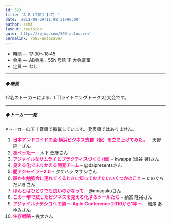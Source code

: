 ```yaml
---
id: 523
title: 'A-8 LT祭り【LT】'
date: '2011-08-29T11:08:31+00:00'
author: semi
layout: revision
guid: 'http://xpjug.com/503-autosave/'
permalink: /503-autosave/
---
```


- 時間 — 17:30～18:45
- 会場 — AB会場：55N号館 1F 大会議室
- 定員 — なし

---

##### ◆概要

12名のトーカーによる、LT(ライトニングトークス)大会です。

---

##### ◆トーカー一覧

※トーカーの五十音順で掲載しています。発表順ではありません。

1. <font color="#FF1493">**日本アンドロイドの会 横浜ビジネス支部（仮）を立ち上げてみた。**</font> – 天野 純一さん
2. <font color="#FF1493">**あべったー**</font> – 木下 史彦さん
3. <font color="#FF1493">**アジャイルなサムライとプラクティスづくり (仮)**</font> – kwappa (塩谷 啓)さん
4. <font color="#FF1493">**見える化でふりかえる開発チーム**</font> – @daipresentsさん
5. <font color="#FF1493">**闇アジャイラー2.0**</font> – タケハラ マサシさん
6. <font color="#FF1493">**誰かを勉強会に連れてくるときに知っておきたいいくつかのこと**</font> – たのぐち だいきさん
7. <font color="#FF1493">**ほんとはひとりでも良いのかなって**</font> – @mnagakuさん
8. <font color="#FF1493">**この一年で試したビジネスを見える化するツールたち**</font> – 納富 隆裕さん
9. <font color="#FF1493">**アジャイルナデシコへの道 ～ Agile Conference 2010から1年 ～**</font> – 細澤 あゆみさん
10. <font color="#FF1493">**生存戦略**</font> – 良太さん